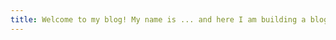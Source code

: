 ```yaml
---
title: Welcome to my blog! My name is ... and here I am building a blog to record my team with several different projects I will be attempting.
---
```


